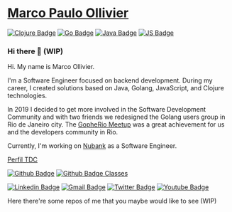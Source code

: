 # [Marco Paulo Ollivier](https://ollivier.com.br)

[![Clojure Badge](https://img.shields.io/badge/-Clojure-5881D8?style=flat-square&logo=clojure&logoColor=white "Clojure Badge")](https://github.com/marcopollivier/whoamiclojure)
[![Go Badge](https://img.shields.io/badge/-Go-00ADD8?style=flat-square&logo=go&logoColor=white "Golang Badge")](https://github.com/marcopollivier/whoamigo)
[![Java Badge](http://img.shields.io/badge/-Java-007396?style=flat-square&logo=java&logoColor=white "Java Badge")](https://github.com/marcopollivier/whoamivertx)
[![JS Badge](http://img.shields.io/badge/-JavaScript-F7DF1E?style=flat-square&logo=JavaScript&logoColor=white "JS Badge")](https://github.com/marcopollivier/whoaminode)

### Hi there 👋 (WIP)

Hi. My name is Marco Ollivier. 

I'm a Software Engineer focused on backend development. During my career, I created solutions based on Java, Golang, JavaScript, and Clojure technologies.

In 2019 I decided to get more involved in the Software Development Community and with two friends we redesigned the Golang users group in Rio de Janeiro city. 
The [GopheRio Meetup](https://www.meetup.com/GopheRio/) was a great achievement for us and the developers community in Rio.

Currently, I'm working on [Nubank](https://www.nubank.com.br) as a Software Engineer. 

[Perfil TDC](https://thedevconf.com/palestrante/marco-ollivier) 

[![Github Badge](https://img.shields.io/badge/-Github-000?style=flat-square&logo=Github&logoColor=white&link=https://github.com/marcopollivier)](https://github.com/marcopollivier)
[![Github Badge Classes](https://img.shields.io/badge/-Github%20Classes-000?style=flat-square&logo=Github&logoColor=white&link=https://github.com/marcopollivier-classes)](https://github.com/marcopollivier-classes)

[![Linkedin Badge](https://img.shields.io/badge/-LinkedIn-blue?style=flat-square&logo=Linkedin&logoColor=white&link=https://www.linkedin.com/in/marcopollivier/)](https://www.linkedin.com/in/marcopollivier/)
[![Gmail Badge](https://img.shields.io/badge/-Gmail-c14438?style=flat-square&logo=Gmail&logoColor=white&link=mailto:mollivier.dev@gmail.com)](mailto:mollivier.dev@gmail.com/)
[![Twitter Badge](https://img.shields.io/badge/-Twitter-1DA1F2?style=flat-square&logo=Twitter&logoColor=white&link=https://twitter.com/marcopollivier)](https://twitter.com/marcopollivier)
[![Youtube Badge](https://img.shields.io/badge/-Youtube-FF0000?style=flat-square&logo=Youtube&logoColor=white&link=https://youtube.com/marcopollivier)](https://youtube.com/marcopollivier)



Here there're some repos of me that you maybe would like to see
(WIP)



<!--
**marcopollivier/marcopollivier** is a ✨ _special_ ✨ repository because its `README.md` (this file) appears on your GitHub profile.

Here are some ideas to get you started:

- 🔭 I’m currently working on ...
- 🌱 I’m currently learning ...
- 👯 I’m looking to collaborate on ...
- 🤔 I’m looking for help with ...
- 💬 Ask me about ...
- 📫 How to reach me: ...
- 😄 Pronouns: ...
- ⚡ Fun fact: ...


https://shields.io/category/social
https://simpleicons.org/

-->
